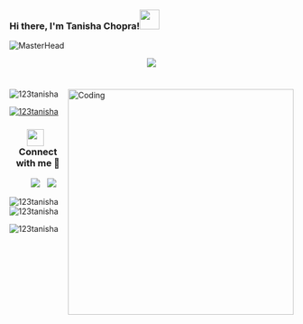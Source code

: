 ### Hi there, I'm Tanisha Chopra!<img src="https://media.giphy.com/media/hvRJCLFzcasrR4ia7z/giphy.gif" width="35">

![MasterHead](https://namespace.so/blog-images/namespace-github-runners/banner.png)

 <p align="center">
  <a href="https://github.com/DenverCoder1/readme-typing-svg"><img src="https://readme-typing-svg.herokuapp.com?font=Time+New+Roman&color=cyan&size=25&center=true&vCenter=true&width=600&height=100&lines=A+Passionat+Computer+Science+Student,;Active+Learner/Researcher,;Love+to+learn+new+stuffs..<3"></a>
</p>
<h1></h1>
<img align="right" alt="Coding" width="400" src="https://cdn.dribbble.com/users/4055494/screenshots/15215756/media/d2b66c4ca0192aa26d103448b3d1518b.gif"



<p align="left"> <img src="https://komarev.com/ghpvc/?username=123tanisha&label=Profile%20views&color=0e75b6&style=flat" alt="123tanisha" /> </p>

<p align="left"> <a href="https://github.com/ryo-ma/github-profile-trophy"><img src="https://github-profile-trophy.vercel.app/?username=123tanisha" alt="123tanisha" /></a> </p>

<h3 align="center" > <img src="https://media.giphy.com/media/iY8CRBdQXODJSCERIr/giphy.gif" width="30" height="30" style="margin-right: 10px;">Connect with me 🤝 </h3>

<p align="center">
 <div align="center"  class="icons-social" style="margin-left: 10px;">
   <a style="margin-left: 10px;"  target="_blank" href="https://www.linkedin.com/in/TanishaDhirajChopra/">
  <img src="https://img.icons8.com/doodle/40/000000/linkedin--v2.png"></a>
   <a style="margin-left: 10px;" target="_blank" href="https://github.com/123Tanisha/">
		<img src="https://img.icons8.com/doodle/40/000000/github--v1.png"></a>
 </div>
</p>

<p><img align="left" src="https://github-readme-stats.vercel.app/api/top-langs?username=123tanisha&show_icons=true&locale=en&layout=compact" alt="123tanisha" /></p>

<p>&nbsp;<img align="center" src="https://github-readme-stats.vercel.app/api?username=123tanisha&show_icons=true&locale=en" alt="123tanisha" /></p>

<p><img align="center" src="https://github-readme-streak-stats.herokuapp.com/?user=123tanisha&" alt="123tanisha" /></p>
